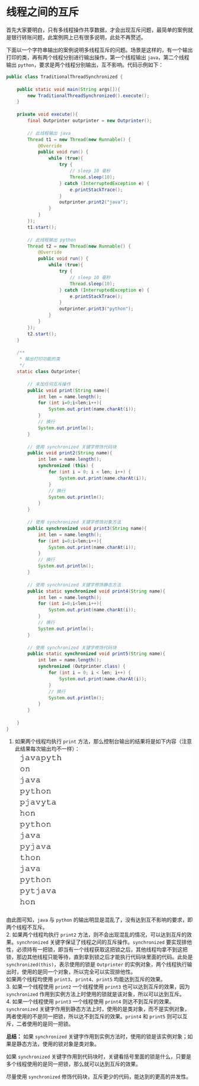 # 线程之间的互斥

首先大家要明白，只有多线程操作共享数据，才会出现互斥问题，最简单的案例就是银行转账问题，此案例网上已有很多说明，此处不再赘述。

下面以一个字符串输出的案例说明多线程互斥的问题。场景是这样的，有一个输出打印的类，再有两个线程分别进行输出操作，第一个线程输出 `java`，第二个线程输出 `python`，要求是两个线程分别输出，互不影响。代码示例如下：

```java
public class TraditionalThreadSynchronized {

    public static void main(String args[]){
        new TraditionalThreadSynchronized().execute();
    }

    private void execute(){
        final Outprinter outprinter = new Outprinter();

        // 此线程输出 java
        Thread t1 = new Thread(new Runnable() {
            @Override
            public void run() {
                while (true){
                    try {
                        // sleep 10 毫秒
                        Thread.sleep(10);
                    } catch (InterruptedException e) {
                        e.printStackTrace();
                    }
                    outprinter.print2("java");
                }
            }
        });
        t1.start();

        // 此线程输出 python
        Thread t2 = new Thread(new Runnable() {
            @Override
            public void run() {
                while (true){
                    try {
                        // sleep 10 毫秒
                        Thread.sleep(10);
                    } catch (InterruptedException e) {
                        e.printStackTrace();
                    }
                    outprinter.print3("python");
                }
            }
        });
        t2.start();
    }

    /**
     * 输出打印功能的类
     */
    static class Outprinter{

        // 未加任何互斥操作
        public void print(String name){
            int len = name.length();
            for (int i=0;i<len;i++){
                System.out.print(name.charAt(i));
            }
            // 换行
            System.out.println();
        }

        // 使用 synchronized 关键字修饰代码块
        public void print2(String name){
            int len = name.length();
            synchronized (this) {
                for (int i = 0; i < len; i++) {
                    System.out.print(name.charAt(i));
                }
                // 换行
                System.out.println();
            }
        }

        // 使用 synchronized 关键字修饰对象方法
        public synchronized void print3(String name){
            int len = name.length();
            for (int i=0;i<len;i++){
                System.out.print(name.charAt(i));
            }
            // 换行
            System.out.println();
        }

        // 使用 synchronized 关键字修饰静态方法
        public static synchronized void print4(String name){
            int len = name.length();
            for (int i=0;i<len;i++){
                System.out.print(name.charAt(i));
            }
            // 换行
            System.out.println();
        }

        // 使用 synchronized 关键字修饰代码块
        public static synchronized void print5(String name){
            int len = name.length();
            synchronized (Outprinter.class) {
                for (int i = 0; i < len; i++) {
                    System.out.print(name.charAt(i));
                }
                // 换行
                System.out.println();
            }
        }

    }
}
```

1. 如果两个线程均执行 `print` 方法，那么控制台输出的结果将是如下内容（注意此结果每次输出均不一样）：
![syn_01](./images/syn_01.png)

由此图可知，`java` 与 `python` 的输出明显是混乱了，没有达到互不影响的要求，即两个线程不互斥。   
2. 如果两个线程均执行 `print2` 方法，则不会出现混乱的情况，可以达到互斥的效果。`synchronized` 关键字保证了线程之间的互斥操作。`synchronized` 要实现排他性，必须持有一把锁，即当有一个线程获取这把锁之后，其他线程均拿不到这把锁，那边其他线程只能等待，直到拿到锁之后才能执行代码块里面的代码。此处是 `synchronized(this)`，表示使用的锁是 `Outprinter` 的实例对象，两个线程执行输出时，使用的是同一个对象，所以完全可以实现排他性。  
如果两个线程均使用 `print3`、`print4`、`print5` 均能达到互斥的效果。  
3. 如果一个线程使用 `print2` 一个线程使用 `print3` 也可以达到互斥的效果，因为 `synchronized` 作用到实例方法上时使用的锁就是该对象，所以可以达到互斥。  
4. 如果一个线程使用 `print3` 一个线程使用 `print4` 则达不到互斥的效果。`synchronized` 关键字作用到静态方法上时，使用的是类对象，而不是实例对象，两者使用的不是同一把锁，所以达不到互斥的效果。`print4` 和 `print5` 则可以互斥，二者使用的是同一把锁。

**总结：** 
如果 `synchronized` 关键字作用到实例方法时，使用的锁是该实例对象；如果是静态方法，使用的锁对象是类对象。

如果 `synchronized` 关键字作用到代码块时，关键看括号里面的锁是什么，只要是多个线程使用的是同一把锁，那么就可以达到互斥的效果。

尽量使用 `synchronized` 修饰代码块，互斥更少的代码，能达到的更高的并发性。






